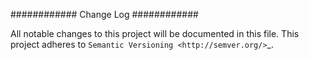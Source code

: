 
############
Change Log
############

All notable changes to this project will be documented in this file.
This project adheres to `Semantic Versioning <http://semver.org/>`_.
